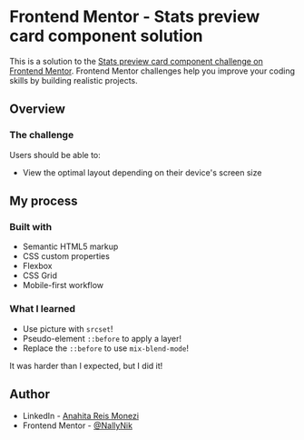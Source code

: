 # Frontend Mentor - Stats preview card component solution

This is a solution to the [Stats preview card component challenge on Frontend Mentor](https://www.frontendmentor.io/challenges/stats-preview-card-component-8JqbgoU62). Frontend Mentor challenges help you improve your coding skills by building realistic projects. 

## Overview

### The challenge

Users should be able to:

- View the optimal layout depending on their device's screen size

## My process

### Built with

- Semantic HTML5 markup
- CSS custom properties
- Flexbox
- CSS Grid
- Mobile-first workflow

### What I learned
- Use picture with `srcset`!
- Pseudo-element `::before` to apply a layer!
- Replace the `::before` to use `mix-blend-mode`!

It was harder than I expected, but I did it!

## Author

- LinkedIn - [Anahita Reis Monezi](https://www.linkedin.com/in/anahitareismonezi/)
- Frontend Mentor - [@NallyNik](https://www.frontendmentor.io/profile/nallynik)
